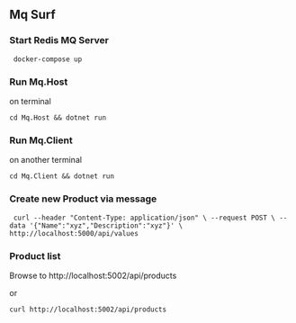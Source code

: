 ## Mq Surf

### Start Redis MQ Server
`
docker-compose up`

### Run Mq.Host
on terminal

`cd Mq.Host && dotnet run`

### Run Mq.Client
on another terminal

`cd Mq.Client && dotnet run`


### Create new Product via message
`
curl --header "Content-Type: application/json" \
  --request POST \
  --data '{"Name":"xyz","Description":"xyz"}' \
  http://localhost:5000/api/values`
  
### Product list
Browse to http://localhost:5002/api/products

or

`curl http://localhost:5002/api/products`
